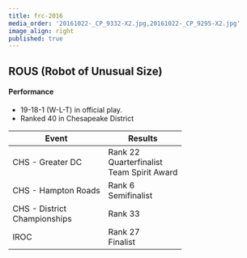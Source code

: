 ```yaml
---
title: frc-2016
media_order: '20161022-_CP_9332-X2.jpg,20161022-_CP_9295-X2.jpg'
image_align: right
published: true
---
```


## ROUS (Robot of Unusual Size)

#### Performance
* 19-18-1 (W-L-T) in official play.
* Ranked 40 in Chesapeake District

<html>
<table class="table table-striped table-hover">
  <thead> 
    <tr>
        <th>Event</th>
        <th>Results</th>
      </tr>
    </thead>
  <tbody>
     <tr>
        <td> CHS - Greater DC</td>
        <td> Rank 22 <br/> Quarterfinalist <br/> Team Spirit Award</td>
      </tr>
     <tr>
        <td> CHS - Hampton Roads</td>
        <td> Rank 6 <br/> Semifinalist <br/></td>
      </tr>
    <tr>
        <td> CHS - District <br/> Championships </td>
        <td> Rank 33 </td>
      </tr>
    <tr>
        <td> IROC </td>
        <td> Rank 27 <br/> Finalist </td>
      </tr> 
  </tbody>
</table>
</html>